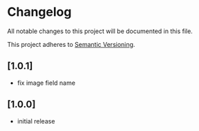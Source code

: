 # Changelog

All notable changes to this project will be documented in this file.

This project adheres to [Semantic Versioning](http://semver.org/).

## [1.0.1]

* fix image field name

## [1.0.0]

* initial release
